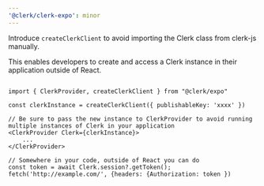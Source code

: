 ```yaml
---
'@clerk/clerk-expo': minor
---
```


Introduce `createClerkClient` to avoid importing the Clerk class from clerk-js manually.

This enables developers to create and access a Clerk instance in their application outside of React.
```tsx

import { ClerkProvider, createClerkClient } from "@clerk/expo"

const clerkInstance = createClerkClient({ publishableKey: 'xxxx' })
  
// Be sure to pass the new instance to ClerkProvider to avoid running multiple instances of Clerk in your application
<ClerkProvider Clerk={clerkInstance}>
    ...
</ClerkProvider>

// Somewhere in your code, outside of React you can do
const token = await Clerk.session?.getToken();
fetch('http://example.com/', {headers: {Authorization: token })
```
